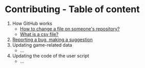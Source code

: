 # Contributing - Table of content

1) How GitHub works
   * [How to change a file on someone's repository?](./documentation/updating-a-file.md)
   * [What is a csv file?](./documentation/what-is-a-csv-file.md) 
2) [Reporting a bug, making a suggestion](documentation/opening-an-issue.md)
3) Updating game-related data
   * ...
4) Updating the code of the user script
   * ...
